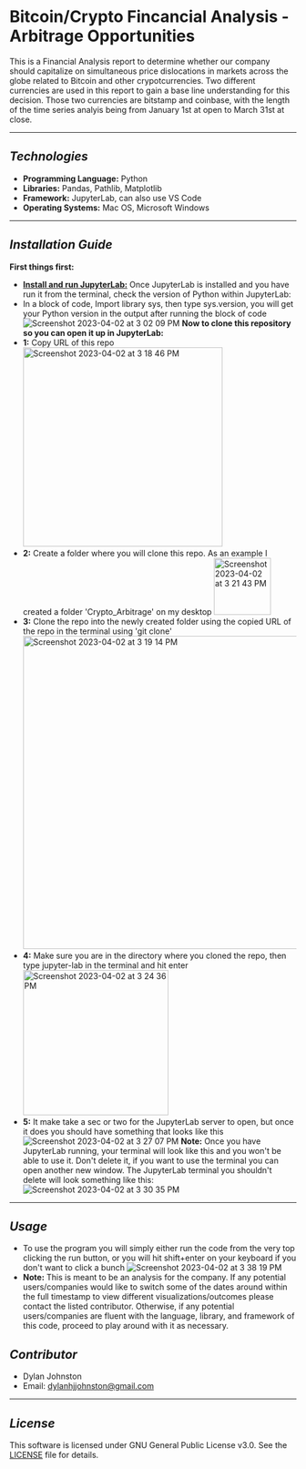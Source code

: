# Bitcoin/Crypto Fincancial Analysis - Arbitrage Opportunities 

This is a Financial Analysis report to determine whether our company should capitalize on simultaneous price dislocations in markets across the globe related to Bitcoin and other crypotcurrencies. Two different currencies are used in this report to gain a base line understanding for this decision. Those two currencies are bitstamp and coinbase, with the length of the time series analyis being from January 1st at open to March 31st at close. 

---

## *Technologies*

- **Programming Language:** Python
- **Libraries:** Pandas, Pathlib, Matplotlib
- **Framework:** JupyterLab, can also use VS Code
- **Operating Systems:** Mac OS, Microsoft Windows

---

## *Installation Guide*

**First things first:**
- **[Install and run JupyterLab:](https://jupyter.org/install)**
Once JupyterLab is installed and you have run it from the terminal, check the version of Python within JupyterLab:
- In a block of code, Import library sys, then type sys.version, you will get your Python version in the output after running the block of code ![Screenshot 2023-04-02 at 3 02 09 PM](https://user-images.githubusercontent.com/123714457/229381333-d8103f06-af51-4b08-b850-51a0b931a598.png)
**Now to clone this repository so you can open it up in JupyterLab:**
- **1:** Copy URL of this repo <img width="350" alt="Screenshot 2023-04-02 at 3 18 46 PM" src="https://user-images.githubusercontent.com/123714457/229382137-a8e0a113-8701-4388-8d8b-c6bcc88fa34b.png">
- **2:** Create a folder where you will clone this repo. As an example I created a folder 'Crypto_Arbitrage' on my desktop <img width="100" alt="Screenshot 2023-04-02 at 3 21 43 PM" src="https://user-images.githubusercontent.com/123714457/229382212-29caead6-2e93-4335-bc47-c4995fabba26.png">
- **3:** Clone the repo into the newly created folder using the copied URL of the repo in the terminal using 'git clone' <img width="550" alt="Screenshot 2023-04-02 at 3 19 14 PM" src="https://user-images.githubusercontent.com/123714457/229382255-4e82b266-f0bd-4872-ae40-3190d99e176c.png">
- **4:** Make sure you are in the directory where you cloned the repo, then type jupyter-lab in the terminal and hit enter <img width="255" alt="Screenshot 2023-04-02 at 3 24 36 PM" src="https://user-images.githubusercontent.com/123714457/229382330-e2d330da-f774-4954-a564-ad0654d0ae8f.png">
- **5:** It make take a sec or two for the JupyterLab server to open, but once it does you should have something that looks like this ![Screenshot 2023-04-02 at 3 27 07 PM](https://user-images.githubusercontent.com/123714457/229382435-8bc69a47-58c2-4454-a283-65f1fce3a3cf.png)
**Note:** Once you have JupyterLab running, your terminal will look like this and you won't be able to use it. Don't delete it, if you want to use the terminal you can open another new window. The JupyterLab terminal you shouldn't delete will look something like this: ![Screenshot 2023-04-02 at 3 30 35 PM](https://user-images.githubusercontent.com/123714457/229382566-9c3cc3a8-b256-4481-bb1d-4d2c4c773026.png)

---

## *Usage*

- To use the program you will simply either run the code from the very top clicking the run button, or you will hit shift+enter on your keyboard if you don't want to click a bunch ![Screenshot 2023-04-02 at 3 38 19 PM](https://user-images.githubusercontent.com/123714457/229382905-d4b4e136-7159-4b5a-b27a-2615f8ef4ab8.png) 
- **Note:** This is meant to be an analysis for the company. If any potential users/companies would like to switch some of the dates around within the full timestamp to view different visualizations/outcomes please contact the listed contributor. Otherwise, if any potential users/companies are fluent with the language, library, and framework of this code, proceed to play around with it as necessary. 

## *Contributor*

- Dylan Johnston
- Email: dylanhjjohnston@gmail.com

---

## *License*

This software is licensed under GNU General Public License v3.0. See the [LICENSE](https://github.com/djohnst914/Loan_Qualifier_New_Feature/blob/main/LICENSE) file for details. 